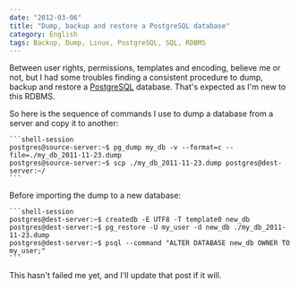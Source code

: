 ```yaml
---
date: "2012-03-06"
title: "Dump, backup and restore a PostgreSQL database"
category: English
tags: Backup, Dump, Linux, PostgreSQL, SQL, RDBMS
---
```


Between user rights, permissions, templates and encoding, believe me or not, but I had some troubles finding a consistent procedure to dump, backup and restore a [PostgreSQL](https://www.postgresql.org/) database. That's expected as I'm new to this RDBMS.

So here is the sequence of commands I use to dump a database from a server and copy it to another:

    ```shell-session
    postgres@source-server:~$ pg_dump my_db -v --format=c --file=./my_db_2011-11-23.dump
    postgres@source-server:~$ scp ./my_db_2011-11-23.dump postgres@dest-server:~/
    ```

Before importing the dump to a new database:

    ```shell-session
    postgres@dest-server:~$ createdb -E UTF8 -T template0 new_db
    postgres@dest-server:~$ pg_restore -U my_user -d new_db ./my_db_2011-11-23.dump
    postgres@dest-server:~$ psql --command "ALTER DATABASE new_db OWNER TO my_user;"
    ```

This hasn't failed me yet, and I'll update that post if it will.
